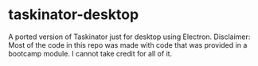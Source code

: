 # taskinator-desktop
A ported version of Taskinator just for desktop using Electron.
Disclaimer: Most of the code in this repo was made with code that was provided in a bootcamp module. I cannot take credit for all of it. 
